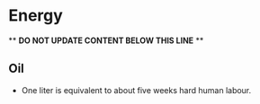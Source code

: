 Energy
======

** **DO NOT UPDATE CONTENT BELOW THIS LINE** **

Oil
---

* One liter is equivalent to about five weeks hard human labour.

